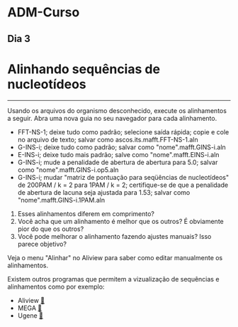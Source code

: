 # ADM-Curso

## Dia 3

# Alinhando sequências de nucleotídeos
---
Usando os arquivos do organismo desconhecido, execute os alinhamentos a seguir. Abra uma nova guia no seu navegador para cada alinhamento.
- FFT-NS-1; deixe tudo como padrão; selecione saída rápida; copie e cole no arquivo de texto; salvar como ascos.its.mafft.FFT-NS-1.aln
- G-INS-i; deixe tudo como padrão; salvar como "nome".mafft.GINS-i.aln
- E-INS-i; deixe tudo mais padrão; salve como "nome".mafft.EINS-i.aln
- G-INS-i; mude a penalidade de abertura de abertura para 5.0; salvar como "nome".mafft.GINS-i.op5.aln
- G-INS-i; mudar "matriz de pontuação para seqüências de nucleotídeos" de 200PAM / k = 2 para 1PAM / k = 2; certifique-se de que a penalidade de abertura de lacuna seja ajustada para 1.53; salvar como "nome".mafft.GINS-i.1PAM.aln

1. Esses alinhamentos diferem em comprimento?
2. Você acha que um alinhamento é melhor que os outros? É obviamente pior do que os outros?
3. Você pode melhorar o alinhamento fazendo ajustes manuais? Isso parece objetivo?

Veja o menu "Alinhar" no Aliview para saber como editar manualmente os alinhamentos.

Existem outros programas que permitem a vizualização de sequências e alinhamentos como por exemplo:

- Aliview [:minidisc:](http://ormbunkar.se/aliview/downloads)
- MEGA [:minidisc:](https://www.megasoftware.net/)
- Ugene [:minidisc:](http://ugene.net/)
